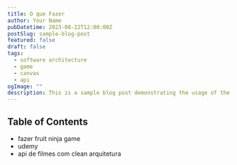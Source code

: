 ```yaml
---
title: O que Fazer
author: Your Name
pubDatetime: 2023-08-22T12:00:00Z
postSlug: sample-blog-post
featured: false
draft: false
tags:
  - software architecture
  - game
  - canvas
  - api
ogImage: ""
description: This is a sample blog post demonstrating the usage of the AstroPaper theme for software architecture discussions.
---
```


## Table of Contents

- fazer fruit ninja game
- udemy
- api de filmes com clean arquitetura
